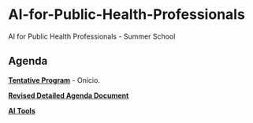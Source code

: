 # AI-for-Public-Health-Professionals
AI for Public Health Professionals - Summer School


## Agenda

[**Tentative Program**](https://docs.google.com/spreadsheets/d/1yPkW8MuHUhBlRuU7Q2Q3o8nvWwypvdP5ha1ld8wGrkQ/edit?gid=0#gid=0) - Onicio.

[**Revised Detailed Agenda Document**](https://docs.google.com/document/d/1dI_kjMYboSqlblAP9Dqm2XoyaA19uklO0C1DGhENA6k/edit?tab=t.0#heading=h.fzsv2nnr8z54)

[**AI Tools**]()
